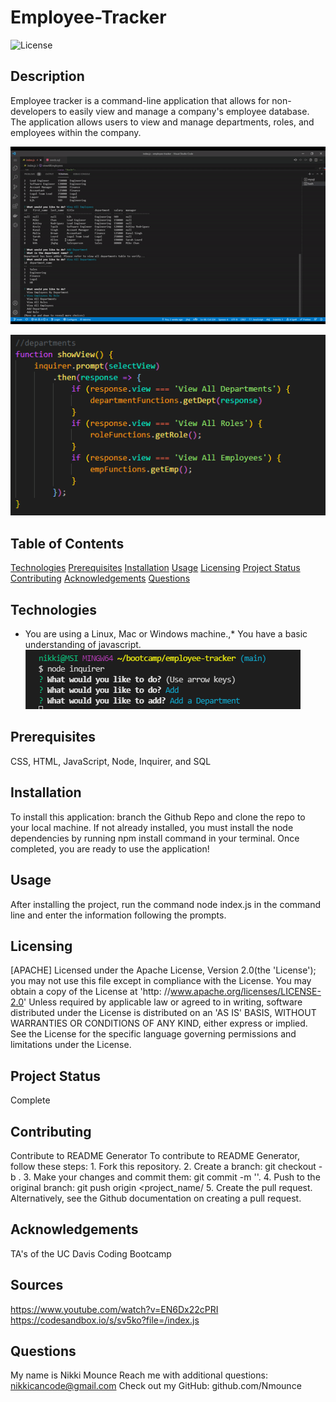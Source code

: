# Employee-Tracker

![License](https://img.shields.io/badge/License-Apache%202.0-blue.svg)

## Description

Employee tracker is a command-line application that allows for non-developers to
easily view and manage a company's employee database. The application allows
users to view and manage departments, roles, and employees within the company.

![](Images/ezgif.com-gif-maker.gif)

![](Images/code-snippet.PNG)

## Table of Contents

[Technologies](#technologies)
[Prerequisites](#prerequisites)
[Installation](#installation)
[Usage](#usage)
[Licensing](#licensing)
[Project Status](#projectStatus)
[Contributing](#contributing)
[Acknowledgements](#acknowledgements)
[Questions](#questions)

## Technologies

- You are using a Linux, Mac or Windows machine.,\* You have a basic
  understanding of javascript.
  ![](Images/command-snippet.PNG)

## Prerequisites

CSS, HTML, JavaScript, Node, Inquirer, and SQL

## Installation

To install this application: branch the Github Repo and clone the repo to your local machine.
If not already installed, you must install the node dependencies
by running npm install command in your terminal. Once completed,
you are ready to use the application!

## Usage

After installing the project, run the command node index.js in the command line and enter the information following the prompts.

## Licensing

[APACHE] Licensed under the Apache License, Version 2.0(the 'License'); you may not use this file except in compliance with the License. You may obtain a copy of the License at 'http: //www.apache.org/licenses/LICENSE-2.0' Unless required by applicable law or agreed to in writing, software distributed under the License is distributed on an 'AS IS' BASIS, WITHOUT WARRANTIES OR CONDITIONS OF ANY KIND, either express or implied. See the License for the specific language governing permissions and limitations under the License.

## Project Status

Complete

## Contributing

Contribute to README Generator
To contribute to README Generator, follow these steps: 1. Fork this repository. 2. Create a branch: git checkout -b <branch name>. 3. Make your changes and commit them: git commit -m '<commit message>'. 4. Push to the original branch: git push origin <project_name/<location> 5. Create the pull request.
Alternatively, see the Github documentation on creating a pull request.

## Acknowledgements

TA's of the UC Davis Coding Bootcamp

## Sources

https://www.youtube.com/watch?v=EN6Dx22cPRI
https://codesandbox.io/s/sv5ko?file=/index.js

## Questions

My name is Nikki Mounce
Reach me with additional questions: nikkicancode@gmail.com
Check out my GitHub: github.com/Nmounce
